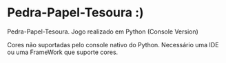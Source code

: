 # Pedra-Papel-Tesoura :)
Pedra-Papel-Tesoura. Jogo realizado em Python (Console Version) 

Cores não suportadas pelo console nativo do Python. Necessário uma IDE ou uma FrameWork que suporte cores.
